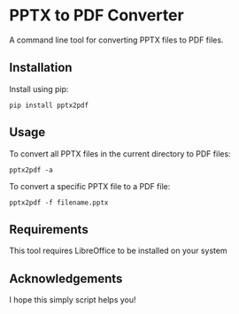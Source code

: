 # PPTX to PDF Converter

A command line tool for converting PPTX files to PDF files.

## Installation

Install using pip:

```shell
pip install pptx2pdf
```

## Usage

To convert all PPTX files in the current directory to PDF files:

```shell
pptx2pdf -a

```

To convert a specific PPTX file to a PDF file:

```shell
pptx2pdf -f filename.pptx
```

## Requirements
This tool requires LibreOffice to be installed on your system

## Acknowledgements
I hope this simply script helps you!
